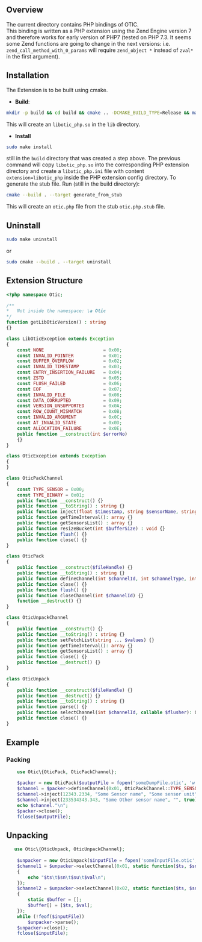 ## Overview  
The current directory contains PHP bindings of OTIC.  
This binding is written as a PHP extension using the Zend Engine version 7 and therefore works for early version of PHP7 
(tested on PHP 7.3. It seems some Zend functions are going to change in the next versions: i.e. `zend_call_method_with_0_params` 
will require `zend_object *`  instead of `zval*` in the first argument).  

## Installation  
The Extension is to be built using cmake.  
 - **Build**:  
```bash
mkdir -p build && cd build && cmake .. -DCMAKE_BUILD_TYPE=Release && make
```
This will create an `libotic_php.so` in the `lib` directory.  
 - **Install**
```bash
sudo make install
```
still in the `build` directory that was created a step above. The previous command will copy `libotic_php.so` into the 
corresponding PHP extension directory and create a `libotic_php.ini` file with content `extension=libotic_php` inside the 
 PHP extension config directory. 
To generate the stub file. Run (still in the build directory):  
```bash
cmake --build . --target generate_from_stub
``` 
This will create an `otic.php` file from the stub `otic.php.stub` file.  

## Uninstall  

```bash
sudo make uninstall
```
or 
```bash
sudo cmake --build . --target uninstall
```
 
## Extension Structure  
```php
<?php namespace Otic;

/**
*   Not inside the namespace: \a Otic
*/
function getLibOticVersion() : string
{}

class LibOticException extends Exception
{
    const NONE                      = 0x00;
    const INVALID_POINTER           = 0x01;
    const BUFFER_OVERFLOW           = 0x02;
    const INVALID_TIMESTAMP         = 0x03;
    const ENTRY_INSERTION_FAILURE   = 0x04;
    const ZSTD                      = 0x05;
    const FLUSH_FAILED              = 0x06;
    const EOF                       = 0x07;
    const INVALID_FILE              = 0x08;
    const DATA_CORRUPTED            = 0x09;
    const VERSION_UNSUPPORTED       = 0x0A;
    const ROW_COUNT_MISMATCH        = 0x0B;
    const INVALID_ARGUMENT          = 0x0C;
    const AT_INVALID_STATE          = 0x0D;
    const ALLOCATION_FAILURE        = 0x0E;
    public function __construct(int $errorNo)
    {}
}

class OticException extends Exception
{
}

class OticPackChannel
{
    const TYPE_SENSOR = 0x00;
    const TYPE_BINARY = 0x01;
    public function __construct() {}
    public function __toString() : string {}
    public function inject(float $timestamp, string $sensorName, string $sensorUnit, $value) {}
    public function getTimeInterval(): array {}
    public function getSensorsList() : array {}
    public function resizeBucket(int $bufferSize) : void {}
    public function flush() {}
    public function close() {}
}

class OticPack
{
    public function __construct($fileHandle) {}
    public function __toString() : string {}
    public function defineChannel(int $channelId, int $channelType, int $features) : OticPackChannel {}
    public function close() {}
    public function flush() {}
    public function closeChannel(int $channelId) {}
    function __destruct() {}
}

class OticUnpackChannel
{
    public function __construct() {}
    public function __toString() : string {}
    public function setFetchList(string ... $values) {}
    public function getTimeInterval(): array {}
    public function getSensorsList() : array {}
    public function close() {}
    public function __destruct() {}
}

class OticUnpack
{
    public function __construct($fileHandle) {}
    public function __destruct() {}
    public function __toString() : string {}
    public function parse() {}
    public function selectChannel(int $channelId, callable $flusher): OticUnpackChannel {}
    public function close() {}
}
```

## Example  
### Packing  
```php
    use Otic\{OticPack, OticPackChannel};

    $packer = new OticPack($outputFile = fopen('someDumpFile.otic', 'w'));
    $channel = $packer->defineChannel(0x01, OticPackChannel::TYPE_SENSOR, 0x00);
    $channel->inject(12343.2334, "Some Sensor name", "Some sensor unit", "Some value");
    $channel->inject(233534343.343, "Some Other sensor name", "", true);
    echo $channel."\n";
    $packer->close();
    fclose($outputFile);
```  

## Unpacking
```php
   use Otic\{OticUnpack, OticUnpackChannel};
   
    $unpacker = new OticUnpack($inputFile = fopen('someInputFile.otic', 'r'));
    $channel1 = $unpacker->selectChannel(0x01, static function($ts, $sn, $su, $val)
    {
        echo "$ts\t$sn\t$su\t$val\n";
    });
    $channel2 = $unpacker->selectChannel(0x02, static function($ts, $sn, $su, $val)
    {
        static $buffer = [];
        $buffer[] = [$ts, $val];
    });
    while (!feof($inputFile))
        $unpacker->parse();
    $unpacker->close();
    fclose($inputFile);
```

